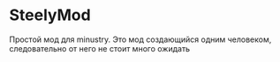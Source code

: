 # SteelyMod
Простой мод для minustry.
Это мод создающийся одним человеком, следовательно от него не стоит много ожидать
